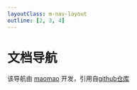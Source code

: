 ```yaml
---
layoutClass: m-nav-layout
outline: [2, 3, 4]
---
```


<script setup> 
import MNavLinks from './components/MNavLinks.vue' 
import { NAV_DATA } from './data' 
</script> 

<style src="./index.scss"></style>

# 文档导航
该导航由 [maomao](https://github.com/maomao1996) 开发，引用自[github仓库](https://github.com/maomao1996/vitepress-fe-nav)
<MNavLinks v-for="{title, items} in NAV_DATA" :title="title" :items="items"/>